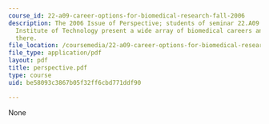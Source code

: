 ```yaml
---
course_id: 22-a09-career-options-for-biomedical-research-fall-2006
description: The 2006 Issue of Perspective; students of seminar 22.A09 at the Massachusetts
  Institute of Technology present a wide array of biomedical careers and how to get
  there.
file_location: /coursemedia/22-a09-career-options-for-biomedical-research-fall-2006/be58093c3867b05f32ff6cbd771ddf90_perspective.pdf
file_type: application/pdf
layout: pdf
title: perspective.pdf
type: course
uid: be58093c3867b05f32ff6cbd771ddf90

---
```

None
